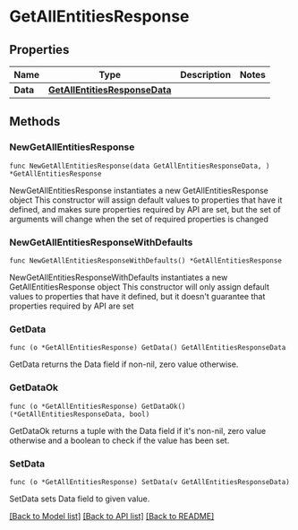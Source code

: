 # GetAllEntitiesResponse

## Properties

Name | Type | Description | Notes
------------ | ------------- | ------------- | -------------
**Data** | [**GetAllEntitiesResponseData**](GetAllEntitiesResponseData.md) |  | 

## Methods

### NewGetAllEntitiesResponse

`func NewGetAllEntitiesResponse(data GetAllEntitiesResponseData, ) *GetAllEntitiesResponse`

NewGetAllEntitiesResponse instantiates a new GetAllEntitiesResponse object
This constructor will assign default values to properties that have it defined,
and makes sure properties required by API are set, but the set of arguments
will change when the set of required properties is changed

### NewGetAllEntitiesResponseWithDefaults

`func NewGetAllEntitiesResponseWithDefaults() *GetAllEntitiesResponse`

NewGetAllEntitiesResponseWithDefaults instantiates a new GetAllEntitiesResponse object
This constructor will only assign default values to properties that have it defined,
but it doesn't guarantee that properties required by API are set

### GetData

`func (o *GetAllEntitiesResponse) GetData() GetAllEntitiesResponseData`

GetData returns the Data field if non-nil, zero value otherwise.

### GetDataOk

`func (o *GetAllEntitiesResponse) GetDataOk() (*GetAllEntitiesResponseData, bool)`

GetDataOk returns a tuple with the Data field if it's non-nil, zero value otherwise
and a boolean to check if the value has been set.

### SetData

`func (o *GetAllEntitiesResponse) SetData(v GetAllEntitiesResponseData)`

SetData sets Data field to given value.



[[Back to Model list]](../README.md#documentation-for-models) [[Back to API list]](../README.md#documentation-for-api-endpoints) [[Back to README]](../README.md)


